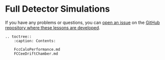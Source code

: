 # Full Detector Simulations


If you have any problems or questions, you can [open an issue][lessons-issues] on the [GitHub repository where these lessons are developed][lessons-repo].


[starterkit]: https://HEP-FCC.github.io/starterkit/
[lessons-issues]: https://github.com/HEP-FCC/starterkit-lessons/issues
[lessons-repo]: https://github.com/HEP-FCC/starterkit-lessons

```eval_rst
.. toctree::
    :caption: Contents:

    FccCaloPerformance.md
    FCCeeDriftChamber.md

```
